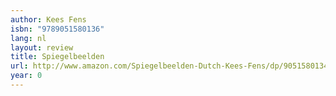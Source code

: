 ```yaml
---
author: Kees Fens
isbn: "9789051580136"
lang: nl
layout: review
title: Spiegelbeelden
url: http://www.amazon.com/Spiegelbeelden-Dutch-Kees-Fens/dp/9051580134?SubscriptionId=0VMG0VFGBMRWVRA58R02&tag=ldvd-20&linkCode=xm2&camp=2025&creative=165953&creativeASIN=9051580134
year: 0
---
```

